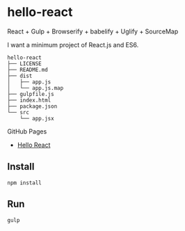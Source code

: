 # hello-react

React + Gulp + Browserify + babelify + Uglify + SourceMap

I want a minimum project of React.js and ES6.

```
hello-react
├── LICENSE
├── README.md
├── dist
│   ├── app.js
│   └── app.js.map
├── gulpfile.js
├── index.html
├── package.json
└── src
    └── app.jsx
```

GitHub Pages

* <a href="http://sadah.github.io/hello-react/" target="_blank">Hello React</a>

## Install

```
npm install
```

## Run

```
gulp
```
